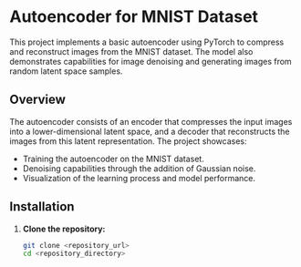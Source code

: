 # Autoencoder for MNIST Dataset

This project implements a basic autoencoder using PyTorch to compress and reconstruct images from the MNIST dataset. The model also demonstrates capabilities for image denoising and generating images from random latent space samples.

## Overview

The autoencoder consists of an encoder that compresses the input images into a lower-dimensional latent space, and a decoder that reconstructs the images from this latent representation. The project showcases:
- Training the autoencoder on the MNIST dataset.
- Denoising capabilities through the addition of Gaussian noise.
- Visualization of the learning process and model performance.

## Installation

1. **Clone the repository:**
   ```bash
   git clone <repository_url>
   cd <repository_directory>
